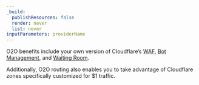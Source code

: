 ```yaml
---
_build:
  publishResources: false
  render: never
  list: never
inputParameters: providerName
---
```


O2O benefits include your own version of Cloudflare’s [WAF](/waf/), [Bot Management](/bots/plans/bm-subscription/), and [Waiting Room](/waiting-room/).

Additionally, O2O routing also enables you to take advantage of Cloudflare zones specifically customized for $1 traffic.